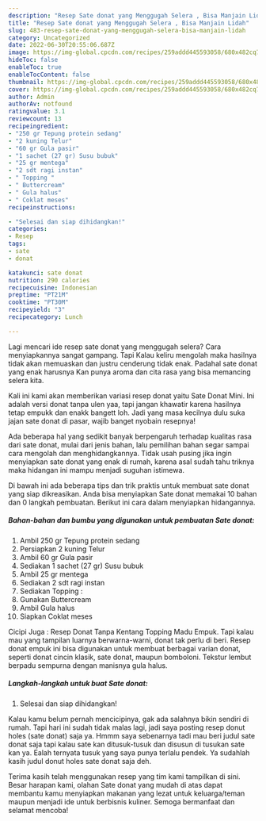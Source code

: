 ```yaml
---
description: "Resep Sate donat yang Menggugah Selera , Bisa Manjain Lidah"
title: "Resep Sate donat yang Menggugah Selera , Bisa Manjain Lidah"
slug: 483-resep-sate-donat-yang-menggugah-selera-bisa-manjain-lidah
category: Uncategorized
date: 2022-06-30T20:55:06.687Z
image: https://img-global.cpcdn.com/recipes/259addd445593058/680x482cq70/sate-donat-foto-resep-utama.jpg
hideToc: false
enableToc: true
enableTocContent: false
thumbnail: https://img-global.cpcdn.com/recipes/259addd445593058/680x482cq70/sate-donat-foto-resep-utama.jpg
cover: https://img-global.cpcdn.com/recipes/259addd445593058/680x482cq70/sate-donat-foto-resep-utama.jpg
author: Admin
authorAv: notfound
ratingvalue: 3.1
reviewcount: 13
recipeingredient:
- "250 gr Tepung protein sedang"
- "2 kuning Telur"
- "60 gr Gula pasir"
- "1 sachet (27 gr) Susu bubuk"
- "25 gr mentega"
- "2 sdt ragi instan"
- " Topping "
- " Buttercream"
- " Gula halus"
- " Coklat meses"
recipeinstructions:

- "Selesai dan siap dihidangkan!"
categories:
- Resep
tags:
- sate
- donat

katakunci: sate donat 
nutrition: 290 calories
recipecuisine: Indonesian
preptime: "PT21M"
cooktime: "PT30M"
recipeyield: "3"
recipecategory: Lunch

---
```



Lagi mencari ide resep sate donat yang menggugah selera? Cara menyiapkannya sangat gampang. Tapi Kalau keliru mengolah maka hasilnya tidak akan memuaskan dan justru cenderung tidak enak. Padahal sate donat yang enak harusnya Kan punya aroma dan cita rasa yang bisa memancing selera kita.


Kali ini kami akan memberikan variasi resep donat yaitu Sate Donat Mini. Ini adalah versi donat tanpa ulen yaa, tapi jangan khawatir karena hasilnya tetap empukk dan enakk bangett loh. Jadi yang masa kecilnya dulu suka jajan sate donat di pasar, wajib banget nyobain resepnya!

Ada beberapa hal yang sedikit banyak berpengaruh terhadap kualitas rasa dari sate donat, mulai dari jenis bahan, lalu pemilihan bahan segar sampai cara mengolah dan menghidangkannya. Tidak usah pusing jika ingin menyiapkan sate donat yang enak di rumah, karena asal sudah tahu triknya maka hidangan ini mampu menjadi suguhan istimewa.


Di bawah ini ada beberapa tips dan trik praktis untuk membuat sate donat yang siap dikreasikan. Anda bisa menyiapkan Sate donat memakai 10 bahan dan 0 langkah pembuatan. Berikut ini cara dalam menyiapkan hidangannya.

<!--inarticleads1-->

##### Bahan-bahan dan bumbu yang digunakan untuk pembuatan Sate donat:

1. Ambil 250 gr Tepung protein sedang
1. Persiapkan 2 kuning Telur
1. Ambil 60 gr Gula pasir
1. Sediakan 1 sachet (27 gr) Susu bubuk
1. Ambil 25 gr mentega
1. Sediakan 2 sdt ragi instan
1. Sediakan  Topping :
1. Gunakan  Buttercream
1. Ambil  Gula halus
1. Siapkan  Coklat meses


Cicipi Juga : Resep Donat Tanpa Kentang Topping Madu Empuk. Tapi kalau mau yang tampilan luarnya berwarna-warni, donat tak perlu di beri. Resep donat empuk ini bisa digunakan untuk membuat berbagai varian donat, seperti donat cincin klasik, sate donat, maupun bomboloni. Tekstur lembut berpadu sempurna dengan manisnya gula halus. 

<!--inarticleads2-->

##### Langkah-langkah untuk buat Sate donat:


1. Selesai dan siap dihidangkan!

Kalau kamu belum pernah mencicipinya, gak ada salahnya bikin sendiri di rumah. Tapi hari ini sudah tidak malas lagi, jadi saya posting resep donut holes (sate donat) saja ya. Hmmm saya sebenarnya tadi mau beri judul sate donat saja tapi kalau sate kan ditusuk-tusuk dan disusun di tusukan sate kan ya. Ealah ternyata tusuk yang saya punya terlalu pendek. Ya sudahlah kasih judul donut holes sate donat saja deh. 

Terima kasih telah menggunakan resep yang tim kami tampilkan di sini. Besar harapan kami, olahan Sate donat yang mudah di atas dapat membantu kamu menyiapkan makanan yang lezat untuk keluarga/teman maupun menjadi ide untuk berbisnis kuliner. Semoga bermanfaat dan selamat mencoba!

